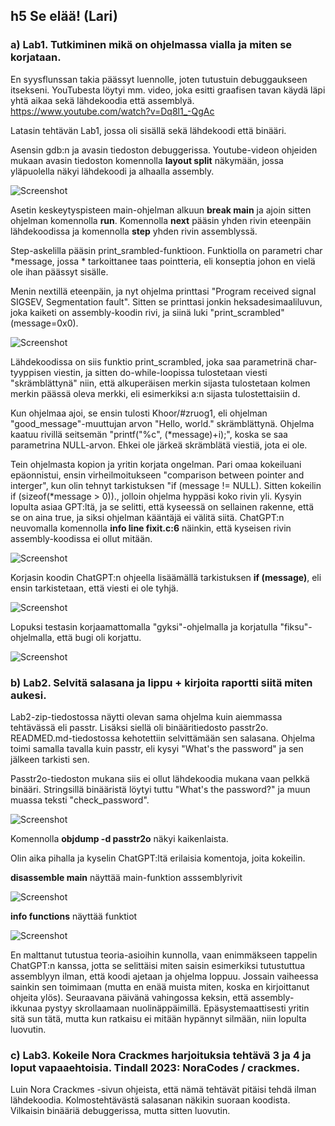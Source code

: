 ## h5 Se elää! (Lari)

### a) Lab1. Tutkiminen mikä on ohjelmassa vialla ja miten se korjataan. 

En syysflunssan takia päässyt luennolle, joten tutustuin debuggaukseen itsekseni. YouTubesta löytyi mm. video, joka esitti graafisen tavan käydä läpi yhtä aikaa sekä lähdekoodia että assemblyä. https://www.youtube.com/watch?v=Dq8l1_-QgAc

Latasin tehtävän Lab1, jossa oli sisällä sekä lähdekoodi että binääri. 

Asensin gdb:n ja avasin tiedoston debuggerissa. Youtube-videon ohjeiden mukaan avasin tiedoston komennolla __layout split__ näkymään, jossa yläpuolella näkyi lähdekoodi ja alhaalla assembly. 

![Screenshot](h5_split.png)

Asetin keskeytyspisteen main-ohjelman alkuun __break main__ ja ajoin sitten ohjelman komennolla __run__. Komennolla __next__ pääsin yhden rivin eteenpäin lähdekoodissa ja komennolla __step__ yhden rivin assemblyssä. 

Step-askelilla pääsin print_srambled-funktioon. Funktiolla on parametri char *message, jossa * tarkoittanee taas pointteria, eli konseptia johon en vielä ole ihan päässyt sisälle.

Menin nextillä eteenpäin, ja nyt ohjelma printtasi "Program received signal SIGSEV, Segmentation fault". Sitten se printtasi jonkin heksadesimaaliluvun, joka kaiketi on assembly-koodin rivi, ja siinä luki "print_scrambled" (message=0x0).

![Screenshot](h5_error.png)

Lähdekoodissa on siis funktio print_scrambled, joka saa parametrinä char-tyyppisen viestin, ja sitten do-while-loopissa tulostetaan viesti "skrämblättynä" niin, että alkuperäisen merkin sijasta tulostetaan kolmen merkin päässä oleva merkki, eli esimerkiksi a:n sijasta tulostettaisiin d.

Kun ohjelmaa ajoi, se ensin tulosti Khoor/#zruog1, eli ohjelman "good_message"-muuttujan arvon "Hello, world." skrämblättynä. Ohjelma kaatuu rivillä seitsemän "printf("%c", (*message)+i);", koska se saa parametrina NULL-arvon. Ehkei ole järkeä skrämblätä viestiä, jota ei ole.

Tein ohjelmasta kopion ja yritin korjata ongelman. Pari omaa kokeiluani epäonnistui, ensin virheilmoitukseen "comparison between pointer and interger", kun olin tehnyt tarkistuksen "if (message != NULL). Sitten kokeilin if (sizeof(*message > 0))., jolloin ohjelma hyppäsi koko rivin yli. Kysyin lopulta asiaa GPT:ltä, ja se selitti, että kyseessä on sellainen rakenne, että se on aina true, ja siksi ohjelman kääntäjä ei välitä siitä. ChatGPT:n neuvomalla komennolla __info line fixit.c:6__  näinkin, että kyseisen rivin assembly-koodissa ei ollut mitään. 

![Screenshot](h5_nocode.png)

Korjasin koodin ChatGPT:n ohjeella lisäämällä tarkistuksen __if (message)__, eli ensin tarkistetaan, että viesti ei ole tyhjä.

![Screenshot](h5_fixedit.png)

Lopuksi testasin korjaamattomalla "gyksi"-ohjelmalla ja korjatulla "fiksu"-ohjelmalla, että bugi oli korjattu.   

![Screenshot](h5_compare.png)

### b) Lab2. Selvitä salasana ja lippu + kirjoita raportti siitä miten aukesi. 

Lab2-zip-tiedostossa näytti olevan sama ohjelma kuin aiemmassa tehtävässä eli passtr. Lisäksi siellä oli binääritiedosto passtr2o. READMED.md-tiedostossa kehotettiin selvittämään sen salasana. Ohjelma toimi samalla tavalla kuin passtr, eli kysyi "What's the password" ja sen jälkeen tarkisti sen.

Passtr2o-tiedoston mukana siis ei ollut lähdekoodia mukana vaan pelkkä binääri.  Stringsillä binääristä löytyi tuttu "What's the password?" ja muun muassa teksti "check_password".

![Screenshot](h5_pass_strings.png)

Komennolla __objdump -d passtr2o__ näkyi kaikenlaista.

Olin aika pihalla ja kyselin ChatGPT:ltä erilaisia komentoja, joita kokeilin.

__disassemble main__ näyttää main-funktion asssemblyrivit  

![Screenshot](h5_dis.png)

__info functions__ näyttää funktiot  

![Screenshot](h5_infof.png)

En malttanut tutustua teoria-asioihin kunnolla, vaan enimmäkseen tappelin ChatGPT:n kanssa, jotta se selittäisi miten saisin esimerkiksi tutustuttua assemblyyn ilman, että koodi ajetaan ja ohjelma loppuu. Jossain vaiheessa sainkin sen toimimaan (mutta en enää muista miten, koska en kirjoittanut ohjeita ylös). Seuraavana päivänä vahingossa keksin, että assembly-ikkunaa pystyy skrollaamaan nuolinäppäimillä. Epäsystemaattisesti yritin sitä sun tätä, mutta kun ratkaisu ei mitään hypännyt silmään, niin lopulta luovutin.

### c) Lab3. Kokeile Nora Crackmes harjoituksia tehtävä 3 ja 4 ja loput vapaaehtoisia. Tindall 2023: NoraCodes / crackmes.
Luin Nora Crackmes -sivun ohjeista, että nämä tehtävät pitäisi tehdä ilman lähdekoodia. Kolmostehtävästä salasanan näkikin suoraan koodista. Vilkaisin binääriä debuggerissa, mutta sitten luovutin.
